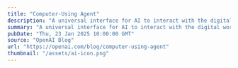 ```yaml
---
title: "Computer-Using Agent"
description: "A universal interface for AI to interact with the digital world."
summary: "A universal interface for AI to interact with the digital world."
pubDate: "Thu, 23 Jan 2025 10:00:00 GMT"
source: "OpenAI Blog"
url: "https://openai.com/blog/computer-using-agent"
thumbnail: "/assets/ai-icon.png"
---
```


